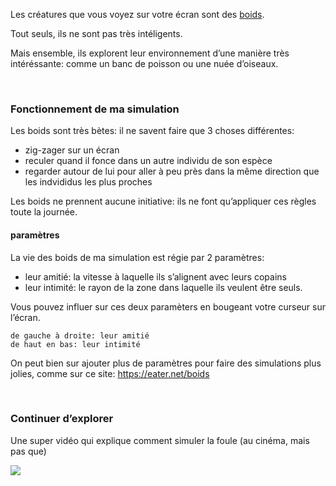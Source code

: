 Les créatures que vous voyez sur votre écran sont des [boids](https://fr.wikipedia.org/wiki/Boids).

Tout seuls, ils ne sont pas très intéligents.

Mais ensemble, ils explorent leur environnement d’une manière très intéréssante: comme un banc de poisson ou une nuée d’oiseaux.

<br>

### Fonctionnement de ma simulation

Les boids sont très bètes: il ne savent faire que 3 choses différentes:

- zig-zager sur un écran
- reculer quand il fonce dans un autre individu de son espèce
- regarder autour de lui pour aller à peu près dans la même direction que les indvididus les plus proches

Les boids ne prennent aucune initiative: ils ne font qu’appliquer ces règles toute la journée.

#### paramètres

La vie des boids de ma simulation est régie par 2 paramètres:
- leur amitié: la vitesse à laquelle ils s’alignent avec leurs copains
- leur intimité: le rayon de la zone dans laquelle ils veulent être seuls.

Vous pouvez influer sur ces deux paramèters en bougeant votre curseur sur l’écran.

    de gauche à droite: leur amitié
    de haut en bas: leur intimité


On peut bien sur ajouter plus de paramètres pour faire des simulations plus jolies, comme sur ce site:
https://eater.net/boids


<br>


### Continuer d’explorer

Une super vidéo qui explique comment simuler la foule (au cinéma, mais pas que)

[![](https://img.youtube.com/vi/w-Oy4TYDnoQ/0.jpg)](https://www.youtube.com/watch?v=w-Oy4TYDnoQ)